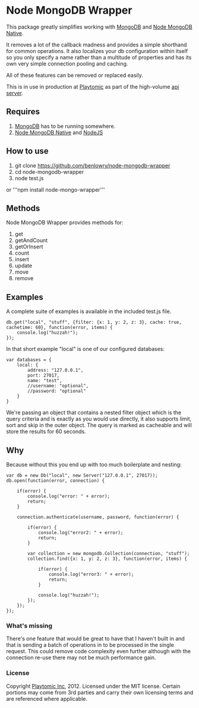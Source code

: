 # Node MongoDB Wrapper

This package greatly simplifies working with [MongoDB](http://mongodb.org/) and [Node MongoDB Native](https://github.com/mongodb/node-mongodb-native).

It removes a lot of the callback madness and provides a simple shorthand for common operations.  It also localizes your db configuration within itself so you only specify a name rather than a multitude of properties and has its own very simple connection pooling and caching.

All of these features can be removed or replaced easily.

This is in use in production at [Playtomic](https://playtomic.com/) as part of the high-volume [api server](https://success.heroku.com/playtomic).

## Requires

1. [MongoDB](http://mongodb.org/) has to be running somewhere.
2. [Node MongoDB Native](https://github.com/mongodb/node-mongodb-native) and [NodeJS](http://nodejs.org/)

## How to use
1. git clone https://github.com/benlowry/node-mongodb-wrapper
2. cd node-mongodb-wrapper
3. node test.js

or '''npm install node-mongo-wrapper'''

## Methods

Node MongoDB Wrapper provides methods for:

1. get
2. getAndCount
3. getOrInsert
4. count
5. insert
6. update
7. move
8. remove

## Examples

A complete suite of examples is available in the included test.js file.

	db.get("local", "stuff", {filter: {x: 1, y: 2, z: 3}, cache: true, cachetime: 60}, function(error, items) {
	    console.log("huzzah!");
	});
	
In that short example "local" is one of our configured databases:

	var databases = {
	    local: {
	        address: "127.0.0.1",
	        port: 27017,
	        name: "test",
			//username: "optional",
			//password: "optional"
	    }
	}
 
We're passing an object that contains a nested filter object which is the query criteria and is exactly as you would use directly, it also supports limit, sort and skip in the outer object.  The query is marked as cacheable and will store the results for 60 seconds.
	

## Why 

Because without this you end up with too much boilerplate and nesting:

	var db = new Db("local", new Server("127.0.0.1", 27017));
	db.open(function(error, connection) {
		
		if(error) {
			console.log("error: " + error);
			return;
		}
		
	    connection.authenticate(username, password, function(error) {
			
			if(error) {
				console.log("error2: " + error);
				return;
			}
			
	        var collection = new mongodb.Collection(connection, "stuff");
	        collection.find({x: 1, y: 2, z: 3}, function(error, items) {
				
				if(error) {
					console.log("error3: " + error);
					return;
				}
				
	            console.log("huzzah!");
	        });
	    });
	});
	
### What's missing
There's one feature that would be great to have that I haven't built in and that is sending a batch of operations in to be processed in the single request.  This could remove code complexity even further although with the connection re-use there may not be much performance gain.
	

### License

Copyright [Playtomic Inc](https://playtomic.com), 2012.  Licensed under the MIT license.  Certain portions may come from 3rd parties and carry their own licensing terms and are referenced where applicable.